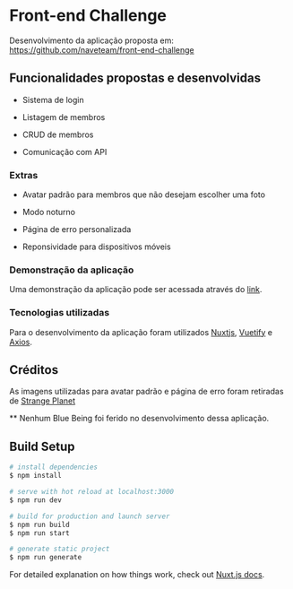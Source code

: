 # Front-end Challenge

Desenvolvimento da aplicação proposta em: https://github.com/naveteam/front-end-challenge


## Funcionalidades propostas e desenvolvidas
* Sistema de login

* Listagem de membros

* CRUD de membros

* Comunicação com API

### Extras
* Avatar padrão para membros que não desejam escolher uma foto

* Modo noturno

* Página de erro personalizada

* Reponsividade para dispositivos móveis

### Demonstração da aplicação
Uma demonstração da aplicação pode ser acessada através do [link](https://drive.google.com/file/d/1KL13WS_4qERJQXnfHdXnG7Ft8ojxfUW3/view).

### Tecnologias utilizadas
Para o desenvolvimento da aplicação foram utilizados [Nuxtjs](https://nuxtjs.org/), [Vuetify](https://vuetifyjs.com/en/) e [Axios](https://axios.nuxtjs.org/).

## Créditos
As imagens utilizadas para avatar padrão e página de erro foram retiradas de [Strange Planet](https://www.instagram.com/nathanwpylestrangeplanet/)

** Nenhum Blue Being foi ferido no desenvolvimento dessa aplicação.

## Build Setup

```bash
# install dependencies
$ npm install

# serve with hot reload at localhost:3000
$ npm run dev

# build for production and launch server
$ npm run build
$ npm run start

# generate static project
$ npm run generate
```

For detailed explanation on how things work, check out [Nuxt.js docs](https://nuxtjs.org).

